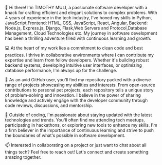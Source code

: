 👋 Hi there! I'm TIMOTHY MULI, a passionate software developer with a knack for crafting efficient and elegant solutions to complex problems. With 4 years of experience in the tech industry, I've honed my skills in Python, JavaScript,Frontend: HTML, CSS, JavaScript, React, Angular, Backend: Node.js, Express.js, Django, Flask,Web Servers and Protocol,Database Management, Cloud Technologies etc. My journey in software development has been a thrilling adventure filled with continuous learning and growth.

💻 At the heart of my work lies a commitment to clean code and best practices. I thrive in collaborative environments where I can contribute my expertise and learn from fellow developers. Whether it's building robust backend systems, developing intuitive user interfaces, or optimizing database performance, I'm always up for the challenge.

🔧 As an avid GitHub user, you'll find my repository packed with a diverse range of projects showcasing my abilities and interests. From open-source contributions to personal pet projects, each repository tells a unique story of problem-solving and innovation. I believe in the power of sharing knowledge and actively engage with the developer community through code reviews, discussions, and mentorship.

🌱 Outside of coding, I'm passionate about staying updated with the latest technologies and trends. You'll often find me attending tech meetups, participating in hackathons, or exploring new tools to enhance my skills. I'm a firm believer in the importance of continuous learning and strive to push the boundaries of what's possible in software development.

📫 Interested in collaborating on a project or just want to chat about all things tech? Feel free to reach out! Let's connect and create something amazing together.
